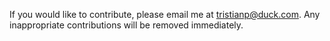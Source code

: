 If you would like to contribute, please email me at tristianp@duck.com. Any inappropriate contributions will be removed immediately.
